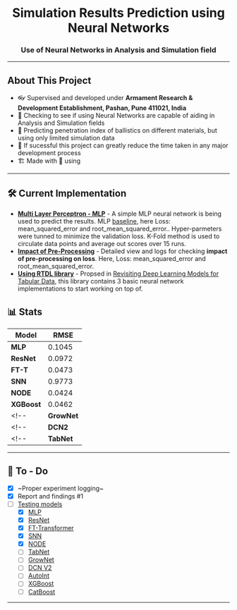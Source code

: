 <h1 align="center">Simulation Results Prediction using Neural Networks</h1>
<h3 align="center">Use of Neural Networks in Analysis and Simulation field</h3>

---
## About This Project
- 👓 Supervised and developed under **Armament Research & Development Establishment, Pashan, Pune 411021, India**
- 🔭 Checking to see if using Neural Networks are capable of aiding in Analysis and Simulation fields
- 🔮 Predicting penetration index of ballistics on different materials, but using only limited simulation data
- 🌱 If sucessful this project can greatly reduce the time taken in any major development process
- 🏗️ Made with 💖 using <img height="16" width="16" src="https://cdn.simpleicons.org/pytorch" style="vertical-align: bottom;"/>

---

## 🛠 Current Implementation

- **[Multi Layer Perceptron - MLP](LINK)** - A simple MLP neural network is being used to predict the results. MLP [baseline](https://wandb.ai/wrongcolor/HVIS_Baseline?workspace=user-wrongcolor), here Loss: mean_squared_error and root_mean_squared_error.. Hyper-parmeters were tunned to minimize the validation loss. K-Fold method is used to circulate data points and average out scores over 15 runs.
- **[Impact of Pre-Processing](https://wandb.ai/wrongcolor/HVIS_PreProcessingCheck?workspace=user-wrongcolor)** - Detailed view and logs for checking **impact of pre-processing on loss**. Here, Loss: mean_squared_error and root_mean_squared_error.
- **[Using RTDL library](https://github.com/Yura52/rtdl)** - Propsed in [Revisiting Deep Learning Models for Tabular Data](https://arxiv.org/abs/2106.11959), this library contains 3 basic neural network implementations to start working on top of.

## 📊 Stats

| Model           | RMSE   |
| --------------- | ------ |
| **MLP**         | 0.1045 |
| **ResNet**      | 0.0972 |
| **FT-T**        | 0.0473 |
| **SNN**         | 0.9773 |
| **NODE**        | 0.0424 |
| **XGBoost**     | 0.0462 |
<!-- | **GrowNet**     | 0.487 | -->
<!-- | **DCN2**        | 0.484 | -->
<!-- | **TabNet**      | 0.510 | -->

---

## 💪 To - Do

- [x] ~Proper experiment logging~
- [x] Report and findings #1
- [ ] [Testing models](https://wandb.ai/wrongcolor/hvis_rtdl_baseline?workspace=user-wrongcolor)
  - [x] [MLP](https://arxiv.org/pdf/2106.11959.pdf)
  - [x] [ResNet](https://arxiv.org/pdf/2106.11959.pdf)
  - [x] [FT-Transformer](https://proceedings.neurips.cc/paper/2017/file/3f5ee243547dee91fbd053c1c4a845aa-Paper.pdf)
  - [x] [SNN](https://arxiv.org/pdf/1706.02515.pdf)
  - [x] [NODE](https://arxiv.org/pdf/1909.06312.pdf)
  - [ ] [TabNet]()
  - [ ] [GrowNet]()
  - [ ] [DCN V2]()
  - [ ] [AutoInt]()
  - [ ] [XGBoost]()
  - [ ] [CatBoost]()

---
